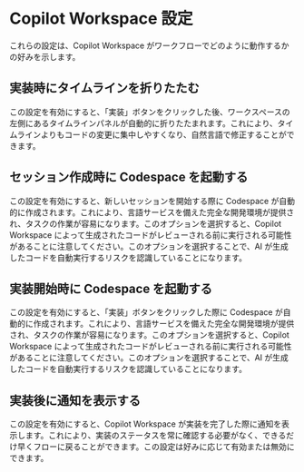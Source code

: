 # Copilot Workspace 設定

これらの設定は、Copilot Workspace がワークフローでどのように動作するかの好みを示します。

## 実装時にタイムラインを折りたたむ

この設定を有効にすると、「実装」ボタンをクリックした後、ワークスペースの左側にあるタイムラインパネルが自動的に折りたたまれます。これにより、タイムラインよりもコードの変更に集中しやすくなり、自然言語で修正することができます。

## セッション作成時に Codespace を起動する

この設定を有効にすると、新しいセッションを開始する際に Codespace が自動的に作成されます。これにより、言語サービスを備えた完全な開発環境が提供され、タスクの作業が容易になります。このオプションを選択すると、Copilot Workspace によって生成されたコードがレビューされる前に実行される可能性があることに注意してください。このオプションを選択することで、AI が生成したコードを自動実行するリスクを認識していることになります。

## 実装開始時に Codespace を起動する

この設定を有効にすると、「実装」ボタンをクリックした際に Codespace が自動的に作成されます。これにより、言語サービスを備えた完全な開発環境が提供され、タスクの作業が容易になります。このオプションを選択すると、Copilot Workspace によって生成されたコードがレビューされる前に実行される可能性があることに注意してください。このオプションを選択することで、AI が生成したコードを自動実行するリスクを認識していることになります。

## 実装後に通知を表示する

この設定を有効にすると、Copilot Workspace が実装を完了した際に通知を表示します。これにより、実装のステータスを常に確認する必要がなく、できるだけ早くフローに戻ることができます。この設定は好みに応じて有効または無効にできます。
